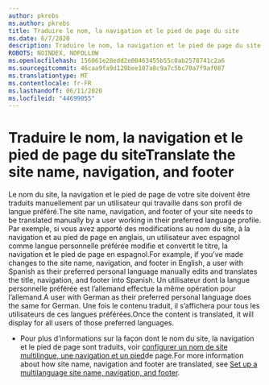 ```yaml
---
author: pkrebs
ms.author: pkrebs
title: Traduire le nom, la navigation et le pied de page du site
ms.date: 6/7/2020
description: Traduire le nom, la navigation et le pied de page du site
ROBOTS: NOINDEX, NOFOLLOW
ms.openlocfilehash: 156061e28edd2e00463455b55c0ab2578741c2a6
ms.sourcegitcommit: 46caa9fa9d129bee107a8c9a7c5bc70a7f9af087
ms.translationtype: MT
ms.contentlocale: fr-FR
ms.lasthandoff: 06/11/2020
ms.locfileid: "44699055"
---
```

# <a name="translate-the-site-name-navigation-and-footer"></a><span data-ttu-id="9cc0b-103">Traduire le nom, la navigation et le pied de page du site</span><span class="sxs-lookup"><span data-stu-id="9cc0b-103">Translate the site name, navigation, and footer</span></span>
<span data-ttu-id="9cc0b-104">Le nom du site, la navigation et le pied de page de votre site doivent être traduits manuellement par un utilisateur qui travaille dans son profil de langue préféré.</span><span class="sxs-lookup"><span data-stu-id="9cc0b-104">The site name, navigation, and footer of your site needs to be translated manually by a user working in their preferred language profile.</span></span> <span data-ttu-id="9cc0b-105">Par exemple, si vous avez apporté des modifications au nom du site, à la navigation et au pied de page en anglais, un utilisateur avec espagnol comme langue personnelle préférée modifie et convertit le titre, la navigation et le pied de page en espagnol.</span><span class="sxs-lookup"><span data-stu-id="9cc0b-105">For example, if you’ve made changes to the site name, navigation, and footer in English, a user with Spanish as their preferred personal language manually edits and translates the title, navigation, and footer into Spanish.</span></span> <span data-ttu-id="9cc0b-106">Un utilisateur dont la langue personnelle préférée est l’allemand effectue la même opération pour l’allemand.</span><span class="sxs-lookup"><span data-stu-id="9cc0b-106">A user with German as their preferred personal language does the same for German.</span></span> <span data-ttu-id="9cc0b-107">Une fois le contenu traduit, il s’affichera pour tous les utilisateurs de ces langues préférées.</span><span class="sxs-lookup"><span data-stu-id="9cc0b-107">Once the content is translated, it will display for all users of those preferred languages.</span></span> 

- <span data-ttu-id="9cc0b-108">Pour plus d’informations sur la façon dont le nom du site, la navigation et le pied de page sont traduits, voir [configurer un nom de site multilingue, une navigation et un pied](https://support.office.com/en-us/article/create-multilingual-communication-sites-pages-and-news-2bb7d610-5453-41c6-a0e8-6f40b3ed750c#bkmk_muitranslations)de page.</span><span class="sxs-lookup"><span data-stu-id="9cc0b-108">For more information about how site name, navigation and footer are translated, see [Set up a multilanguage site name, navigation, and footer](https://support.office.com/en-us/article/create-multilingual-communication-sites-pages-and-news-2bb7d610-5453-41c6-a0e8-6f40b3ed750c#bkmk_muitranslations).</span></span>
